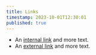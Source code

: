 ```yaml
---
title: Links
timestamp: 2023-10-01T12:30:01
published: true
---
```


* An [internal link](/with_todo) and more text.
* An [external link](https://rust-digger.code-maven.com/) and more text.


